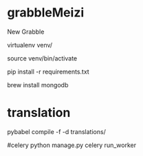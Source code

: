 # grabbleMeizi

New Grabble

virtualenv venv/

source venv/bin/activate

pip install -r requirements.txt

brew install mongodb

# translation
pybabel compile -f -d translations/

#celery
python manage.py celery run_worker
